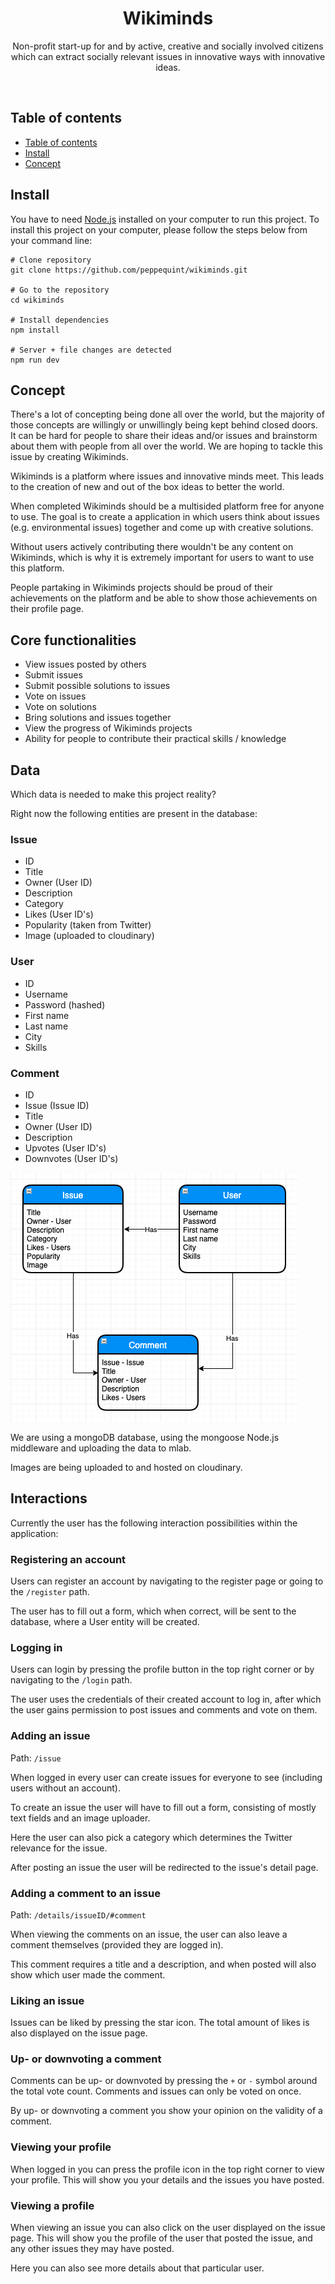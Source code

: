 <div align="center">
	<h1 align='center'>Wikiminds</h1>
<!-- 	<img align='center' src="./public/src/img/screenshot-application.png" width="420" /> -->
</div>
<p align="center">
	Non-profit start-up for and by active, creative and socially involved citizens which can extract socially relevant issues in innovative ways with innovative ideas.
	<br>
<!-- 	<a href="#">Live demo</a> -->
</p>
<br>

## Table of contents

- [Table of contents](#Table-of-contents)
- [Install](#Install)
- [Concept](#Concept)

## Install

You have to need [Node.js](https://nodejs.org/en/download/) installed on your computer to run this project. To install this project on your computer, please follow the steps below from your command line:

```shell
# Clone repository
git clone https://github.com/peppequint/wikiminds.git

# Go to the repository
cd wikiminds

# Install dependencies
npm install

# Server + file changes are detected
npm run dev
```

## Concept

There's a lot of concepting being done all over the world, but the majority of those concepts are willingly or unwillingly being kept behind closed doors. It can be hard for people to share their ideas and/or issues and brainstorm about them with people from all over the world. We are hoping to tackle this issue by creating Wikiminds.

Wikiminds is a platform where issues and innovative minds meet. This leads to the creation of new and out of the box ideas to better the world.

When completed Wikiminds should be a multisided platform free for anyone to use. The goal is to create a application in which users think about issues (e.g. environmental issues) together and come up with creative solutions.

Without users actively contributing there wouldn't be any content on Wikiminds, which is why it is extremely important for users to want to use this platform.

People partaking in Wikiminds projects should be proud of their achievements on the platform and be able to show those achievements on their profile page.

## Core functionalities

- View issues posted by others
- Submit issues
- Submit possible solutions to issues
- Vote on issues
- Vote on solutions
- Bring solutions and issues together
- View the progress of Wikiminds projects 
- Ability for people to contribute their practical skills / knowledge

## Data

Which data is needed to make this project reality?

Right now the following entities are present in the database:

### Issue

- ID
- Title
- Owner (User ID)
- Description
- Category
- Likes (User ID's)
- Popularity (taken from Twitter)
- Image (uploaded to cloudinary)

### User

- ID
- Username
- Password (hashed)
- First name
- Last name
- City
- Skills

### Comment

- ID
- Issue (Issue ID)
- Title
- Owner (User ID)
- Description
- Upvotes (User ID's)
- Downvotes (User ID's)

![datamodel](./datamodel.png)

We are using a mongoDB database, using the mongoose Node.js middleware and uploading the data to mlab. 

Images are being uploaded to and hosted on cloudinary.

## Interactions

Currently the user has the following interaction possibilities within the application:

### Registering an account

Users can register an account by navigating to the register page or going to the `/register` path.

The user has to fill out a form, which when correct, will be sent to the database, where a User entity will be created.

### Logging in

Users can login by pressing the profile button in the top right corner or by navigating to the `/login` path.

The user uses the credentials of their created account to log in, after which the user gains permission to post issues and comments and vote on them.

### Adding an issue

Path: `/issue`

When logged in every user can create issues for everyone to see (including users without an account).

To create an issue the user will have to fill out a form, consisting of mostly text fields and an image uploader.

Here the user can also pick a category which determines the Twitter relevance for the issue.

After posting an issue the user will be redirected to the issue's detail page.


### Adding a comment to an issue

Path: `/details/issueID/#comment`

When viewing the comments on an issue, the user can also leave a comment themselves (provided they are logged in).

This comment requires a title and a description, and when posted will also show which user made the comment.

### Liking an issue

Issues can be liked by pressing the star icon. The total amount of likes is also displayed on the issue page.

### Up- or downvoting a comment

Comments can be up- or downvoted by pressing the `+` or `-` symbol around the total vote count. Comments and issues can only be voted on once.

By up- or downvoting a comment you show your opinion on the validity of a comment.

### Viewing your profile

When logged in you can press the profile icon in the top right corner to view your profile. This will show you your details and the issues you have posted.

### Viewing a profile

When viewing an issue you can also click on the user displayed on the issue page. This will show you the profile of the user that posted the issue, and any other issues they may have posted.

Here you can also see more details about that particular user.